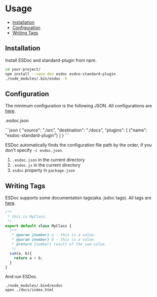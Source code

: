 # Usage
- [Installation](#installation)
- [Configuration](#configuration)
- [Writing Tags](#writing-tags)

## Installation
Install ESDoc and standard-plugin from npm.

```sh
cd your-project/
npm install --save-dev esdoc esdco-standard-plugin
./node_modules/.bin/esdoc -h
```

## Configuration
The minimum configuration is the following JSON. All configurations are [here](./config.html).

<p class="file-path">.esdoc.json</p>
```json
{
  "source": "./src",
  "destination": "./docs",
  "plugins": [
    {"name": "esdoc-standard-plugin"}
  ]
}
```

ESDoc automatically finds the configuration file path by the order, if you don't specify `-c esdoc.json`.

1. `.esdoc.json` in the current directory
2. `.esdoc.js` in the current directory
3. `esdoc` property in `package.json`

## Writing Tags
ESDoc supports some documentation tags(aka. jsdoc tags). All tags are [here](./tags.html).

```javascript
/**
 * this is MyClass.
 */
export default class MyClass {
  /**
   * @param {number} a - this is a value.
   * @param {number} b - this is a value.
   * @return {number} result of the sum value.
   */
  sum(a, b){
    return a + b;
  }
}
```

And run ESDoc.
```
./node_modules/.bind/esdoc
open ./docs/index.html
```


